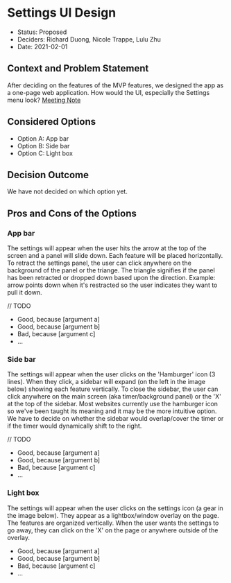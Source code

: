 # Settings UI Design

* Status: Proposed
* Deciders: Richard Duong, Nicole Trappe, Lulu Zhu
* Date: 2021-02-01

## Context and Problem Statement

After deciding on the features of the MVP features, we designed the app as a one-page web application. How would the UI, especially the Settings menu  look?
[Meeting Note](https://github.com/ntrappe/cse110-w21-group33/blob/main/specs/user_inferface/interface-designs.md)

## Considered Options
* Option A: App bar
* Option B: Side bar
* Option C: Light box


## Decision Outcome

We have not decided on which option yet.

## Pros and Cons of the Options <!-- optional -->

### App bar

The settings will appear when the user hits the arrow at the top of the screen and a panel will slide down. Each feature will be placed horizontally. To retract the settings panel, the user can click anywhere on the background of the panel or the triange. The triangle signifies if the panel has been retracted or dropped down based upon the direction. Example: arrow points down when it's restracted so the user indicates they want to pull it down.

// TODO
* Good, because [argument a]
* Good, because [argument b]
* Bad, because [argument c]
* … <!-- numbers of pros and cons can vary -->

### Side bar

The settings will appear when the user clicks on the 'Hamburger' icon (3 lines). When they click, a sidebar will expand (on the left in the image below) showing each feature vertically. To close the sidebar, the user can click anywhere on the main screen (aka timer/background panel) or the 'X' at the top of the sidebar. Most websites currently use the hamburger icon so we've been taught its meaning and it may be the more intuitive option. We have to decide on whether the sidebar would overlap/cover the timer or if the timer would dynamically shift to the right.

// TODO
* Good, because [argument a]
* Good, because [argument b]
* Bad, because [argument c]
* … <!-- numbers of pros and cons can vary -->

### Light box

The settings will appear when the user clicks on the settings icon (a gear in the image below). They appear as a lightbox/window overlay on the page. The features are organized vertically. When the user wants the settings to go away, they can click on the 'X' on the page or anywhere outside of the overlay.

* Good, because [argument a]
* Good, because [argument b]
* Bad, because [argument c]
* … <!-- numbers of pros and cons can vary -->

<!-- markdownlint-disable-file MD013 -->
